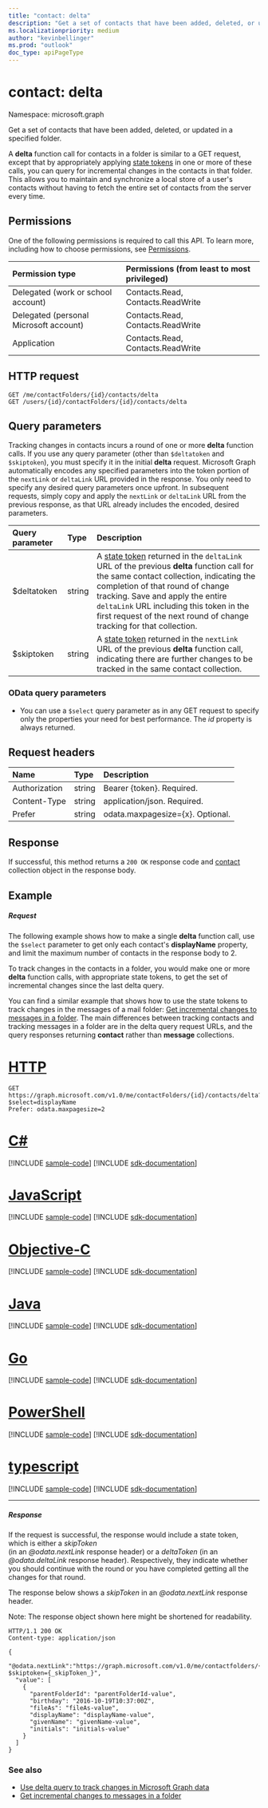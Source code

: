 ```yaml
---
title: "contact: delta"
description: "Get a set of contacts that have been added, deleted, or updated in a specified folder."
ms.localizationpriority: medium
author: "kevinbellinger"
ms.prod: "outlook"
doc_type: apiPageType
---
```


# contact: delta

Namespace: microsoft.graph

Get a set of contacts that have been added, deleted, or updated in a specified folder.

A **delta** function call for contacts in a folder is similar to a GET request, except that by appropriately 
applying [state tokens](/graph/delta-query-overview) in one or more of these calls, 
you can query for incremental changes in the contacts in 
that folder. This allows you to maintain and synchronize a local store of a user's contacts without 
having to fetch the entire set of contacts from the server every time.  

## Permissions
One of the following permissions is required to call this API. To learn more, including how to choose permissions, see [Permissions](/graph/permissions-reference).

|Permission type      | Permissions (from least to most privileged)              |
|:--------------------|:---------------------------------------------------------|
|Delegated (work or school account) | Contacts.Read, Contacts.ReadWrite    |
|Delegated (personal Microsoft account) | Contacts.Read, Contacts.ReadWrite    |
|Application | Contacts.Read, Contacts.ReadWrite |

## HTTP request
<!-- { "blockType": "ignored" } -->
```http
GET /me/contactFolders/{id}/contacts/delta
GET /users/{id}/contactFolders/{id}/contacts/delta
```

## Query parameters

Tracking changes in contacts incurs a round of one or more **delta** function calls. If you use any query parameter 
(other than `$deltatoken` and `$skiptoken`), you must specify 
it in the initial **delta** request. Microsoft Graph automatically encodes any specified parameters 
into the token portion of the `nextLink` or `deltaLink` URL provided in the response. You only need to specify any desired query parameters once upfront. 
In subsequent requests, simply copy and apply the `nextLink` or `deltaLink` URL from the previous response, as that URL already 
includes the encoded, desired parameters.

| Query parameter	   | Type	|Description|
|:---------------|:--------|:----------|
| $deltatoken | string | A [state token](/graph/delta-query-overview) returned in the `deltaLink` URL of the previous **delta** function call for the same contact collection, indicating the completion of that round of change tracking. Save and apply the entire `deltaLink` URL including this token in the first request of the next round of change tracking for that collection.|
| $skiptoken | string | A [state token](/graph/delta-query-overview) returned in the `nextLink` URL of the previous **delta** function call, indicating there are further changes to be tracked in the same contact collection. |

### OData query parameters

- You can use a `$select` query parameter as in any GET request to specify only the properties your need for best performance. The 
_id_ property is always returned. 


## Request headers
| Name       | Type | Description |
|:---------------|:----------|:----------|
| Authorization  | string  | Bearer {token}. Required. |
| Content-Type  | string  | application/json. Required. |
| Prefer | string  | odata.maxpagesize={x}. Optional. |

## Response

If successful, this method returns a `200 OK` response code and [contact](../resources/contact.md) collection object in the response body.

## Example
##### Request
The following example shows how to make a single **delta** function call, use the `$select` parameter to get only 
each contact's **displayName** property, and limit the maximum number of contacts 
in the response body to 2.

To track changes in the contacts in a folder, you would make one or more **delta** function calls, with 
appropriate state tokens, to get the set of incremental changes since the last delta query. 

You can find a similar example that shows how to use the state tokens to track changes in the messages of a mail folder: 
[Get incremental changes to messages in a folder](/graph/delta-query-messages). The main differences
between tracking contacts and tracking messages in a folder are in the delta query request URLs, and the query responses 
returning **contact** rather than **message** collections.
 

# [HTTP](#tab/http)
<!-- {
  "blockType": "request",
  "name": "contact_delta"
}-->
```msgraph-interactive
GET https://graph.microsoft.com/v1.0/me/contactFolders/{id}/contacts/delta?$select=displayName
Prefer: odata.maxpagesize=2
```
# [C#](#tab/csharp)
[!INCLUDE [sample-code](../includes/snippets/csharp/contact-delta-csharp-snippets.md)]
[!INCLUDE [sdk-documentation](../includes/snippets/snippets-sdk-documentation-link.md)]

# [JavaScript](#tab/javascript)
[!INCLUDE [sample-code](../includes/snippets/javascript/contact-delta-javascript-snippets.md)]
[!INCLUDE [sdk-documentation](../includes/snippets/snippets-sdk-documentation-link.md)]

# [Objective-C](#tab/objc)
[!INCLUDE [sample-code](../includes/snippets/objc/contact-delta-objc-snippets.md)]
[!INCLUDE [sdk-documentation](../includes/snippets/snippets-sdk-documentation-link.md)]

# [Java](#tab/java)
[!INCLUDE [sample-code](../includes/snippets/java/contact-delta-java-snippets.md)]
[!INCLUDE [sdk-documentation](../includes/snippets/snippets-sdk-documentation-link.md)]

# [Go](#tab/go)
[!INCLUDE [sample-code](../includes/snippets/go/contact-delta-go-snippets.md)]
[!INCLUDE [sdk-documentation](../includes/snippets/snippets-sdk-documentation-link.md)]

# [PowerShell](#tab/powershell)
[!INCLUDE [sample-code](../includes/snippets/powershell/contact-delta-powershell-snippets.md)]
[!INCLUDE [sdk-documentation](../includes/snippets/snippets-sdk-documentation-link.md)]

# [typescript](#tab/typescript)
[!INCLUDE [sample-code](../includes/snippets/typescript/contact-delta-typescript-snippets.md)]
[!INCLUDE [sdk-documentation](../includes/snippets/snippets-sdk-documentation-link.md)]

---


##### Response
If the request is successful, the response would include a state token, which is either a _skipToken_  
(in an _@odata.nextLink_ response header) or a _deltaToken_ (in an _@odata.deltaLink_ response header). 
Respectively, they indicate whether you should continue with the round or you have completed 
getting all the changes for that round.

The response below shows a _skipToken_ in an _@odata.nextLink_ response header.

Note: The response object shown here might be shortened for readability.
<!-- {
  "blockType": "response",
  "truncated": true,
  "@odata.type": "microsoft.graph.contact",
  "isCollection": true
} -->
```http
HTTP/1.1 200 OK
Content-type: application/json

{
  "@odata.nextLink":"https://graph.microsoft.com/v1.0/me/contactfolders/{id}/contacts/delta?$skiptoken={_skipToken_}",
  "value": [
    {
      "parentFolderId": "parentFolderId-value",
      "birthday": "2016-10-19T10:37:00Z",
      "fileAs": "fileAs-value",
      "displayName": "displayName-value",
      "givenName": "givenName-value",
      "initials": "initials-value"
    }
  ]
}
```

### See also

- [Use delta query to track changes in Microsoft Graph data](/graph/delta-query-overview)
- [Get incremental changes to messages in a folder](/graph/delta-query-messages)

<!-- uuid: 8fcb5dbc-d5aa-4681-8e31-b001d5168d79
2015-10-25 14:57:30 UTC -->
<!-- {
  "type": "#page.annotation",
  "description": "contact: delta",
  "keywords": "",
  "section": "documentation",
  "tocPath": "",
  "suppressions": [
  ]
}-->

